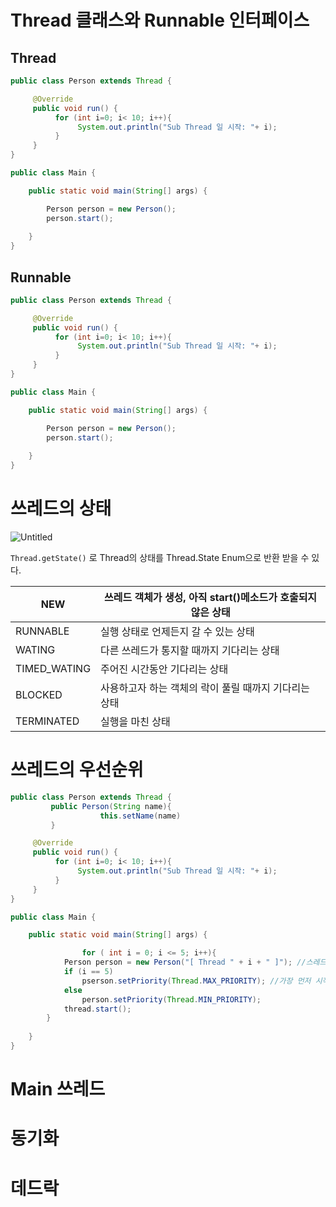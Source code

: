 # Thread 클래스와 Runnable 인터페이스

## Thread

```java
public class Person extends Thread {

     @Override
     public void run() {
          for (int i=0; i< 10; i++){
               System.out.println("Sub Thread 일 시작: "+ i);
          }
     }
}

public class Main {

    public static void main(String[] args) {

        Person person = new Person();
        person.start();
        
    }
}
```

## Runnable

```java
public class Person extends Thread {

     @Override
     public void run() {
          for (int i=0; i< 10; i++){
               System.out.println("Sub Thread 일 시작: "+ i);
          }
     }
}

public class Main {

    public static void main(String[] args) {

        Person person = new Person();
        person.start();
        
    }
}
```

# 쓰레드의 상태

![Untitled](https://s3-us-west-2.amazonaws.com/secure.notion-static.com/12a9bbc5-2644-4767-8711-f7e5cbabbc07/Untitled.png)

`Thread.getState()` 로 Thread의 상태를 Thread.State Enum으로 반환 받을 수 있다.

| NEW | 쓰레드 객체가 생성, 아직 start()메소드가 호출되지 않은 상태 |
| --- | --- |
| RUNNABLE | 실행 상태로 언제든지 갈 수 있는 상태 |
| WATING | 다른 쓰레드가 통지할 때까지 기다리는 상태 |
| TIMED_WATING | 주어진 시간동안 기다리는 상태 |
| BLOCKED | 사용하고자 하는 객체의 락이 풀릴 때까지 기다리는 상태 |
| TERMINATED | 실행을 마친 상태 |

# 쓰레드의 우선순위

```java
public class Person extends Thread {
		 public Person(String name){
					this.setName(name)
		 } 

     @Override
     public void run() {
          for (int i=0; i< 10; i++){
               System.out.println("Sub Thread 일 시작: "+ i);
          }
     }
}

public class Main {

    public static void main(String[] args) {

				for ( int i = 0; i <= 5; i++){
            Person person = new Person("[ Thread " + i + " ]"); //스레드 생성
            if (i == 5) 
                pserson.setPriority(Thread.MAX_PRIORITY); //가장 먼저 시작
            else 
                person.setPriority(Thread.MIN_PRIORITY);
            thread.start();
        }
        
    }
}
```

# Main 쓰레드

# 동기화

# 데드락
